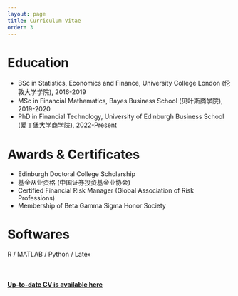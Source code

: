 ```yaml
---
layout: page
title: Curriculum Vitae
order: 3
---
```


Education
======

* BSc in Statistics, Economics and Finance, University College London (伦敦大学学院), 2016-2019
* MSc in Financial Mathematics, Bayes Business School (贝叶斯商学院), 2019-2020
* PhD in Financial Technology, University of Edinburgh Business School (爱丁堡大学商学院), 2022-Present

Awards & Certificates
======

* Edinburgh Doctoral College Scholarship
* 基金从业资格 (中国证券投资基金业协会)
* Certified Financial Risk Manager (Global Association of Risk Professions)
* Membership of Beta Gamma Sigma Honor Society

Softwares
======

R / MATLAB / Python / Latex
<br>
<br>
<br>
<br>
<a href="https://docs.qq.com/pdf/DSUNscEJmS2F4QUpS" target="_blank">**Up-to-date CV is available here**</a>